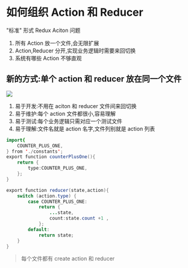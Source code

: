 # 如何组织 Action 和 Reducer
"标准" 形式 Redux Aciton 问题

1. 所有 Action 放一个文件,会无限扩展
2. Action,Reducer 分开,实现业务逻辑时需要来回切换
3. 系统有哪些 Action 不够直观

## 新的方式:单个 action 和 reducer 放在同一个文件
![](http://ww1.sinaimg.cn/large/006rAlqhly1g0rr5isgt7j30hn07mabq.jpg)

1. 易于开发:不用在 aciton 和 reducer 文件间来回切换
2. 易于维护:每个 action 文件都很小,容易理解
3. 易于测试:每个业务逻辑只需对应一个测试文件
4. 易于理解:文件名就是 action 名字,文件列别就是 action 列表

```java
import{
    COUNTER_PLUS_ONE,
} from './constants';
export function counterPlusOne(){
    return {
        type:COUNTER_PLUS_ONE,
    };
}

export function reducer(state,action){
    switch (action.type) {
        case COUNTER_PLUS_ONE:
            return {
                ...state,
                count:state.count +1 ,
            };
        default:
            return state;
    }
}
```

> 每个文件都有 create action 和 reducer
